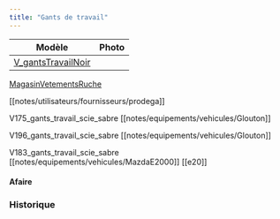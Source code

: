 ```yaml
---
title: "Gants de travail"
---
```



| Modèle | Photo |
|---|---|
|[V_gantsTravailNoir](notes/equipements/vetements/V_gantsTravailNoir.md)||
[MagasinVetementsRuche](notes/zones/MagasinVetementsRuche.md)
 

[[notes/utilisateurs/fournisseurs/prodega]]


V175_gants_travail_scie_sabre [[notes/equipements/vehicules/Glouton]]

V196_gants_travail_scie_sabre [[notes/equipements/vehicules/Glouton]]

V183_gants_travail_scie_sabre [[notes/equipements/vehicules/MazdaE2000]] [[e20]]

#### Afaire

### Historique
